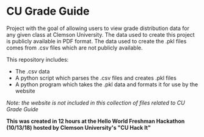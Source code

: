 # CU Grade Guide

Project with the goal of allowing users to view grade distribution data for any given class at Clemson University. 
The data used to create this project is publicly available in PDF format. The data used to create the .pkl files comes from .csv files which are not publicly available.

This repository includes:
- The .csv data
- A python script which parses the .csv files and creates .pkl files
- A python program which takes the .pkl data and formats it for use by the website

_Note: the website is not included in this collection of files related to CU Grade Guide_

__This was created in 12 hours at the Hello World Freshman Hackathon (10/13/18) hosted by Clemson University's "CU Hack It"__
